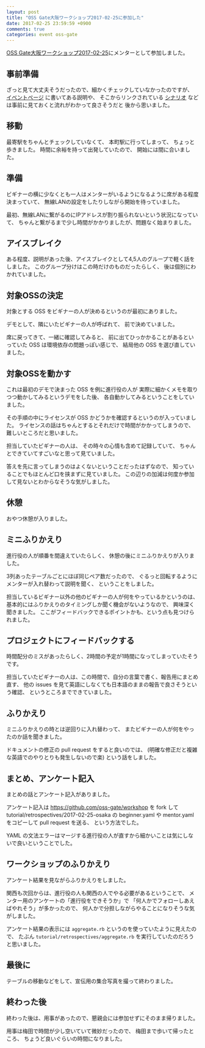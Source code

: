 ```yaml
---
layout: post
title: "OSS Gate大阪ワークショップ2017-02-25に参加した"
date: 2017-02-25 23:59:59 +0900
comments: true
categories: event oss-gate
---
```

[OSS Gate大阪ワークショップ2017-02-25](https://oss-gate.doorkeeper.jp/events/56141 "OSS Gate大阪ワークショップ2017-02-25")にメンターとして参加しました。

<!--more-->

## 事前準備

ざっと見て大丈夫そうだったので、細かくチェックしていなかったのですが、
[イベントページ](https://oss-gate.doorkeeper.jp/events/56141 "イベントページ")
に書いてある説明や、
そこからリンクされている
[シナリオ](https://github.com/oss-gate/workshop/blob/master/tutorial/scenario.md#%E3%82%B7%E3%83%8A%E3%83%AA%E3%82%AA "シナリオ")
などは事前に見ておくと流れがわかって良さそうだと
後から思いました。

## 移動

最寄駅をちゃんとチェックしていなくて、
本町駅に行ってしまって、
ちょっと歩きました。
時間に余裕を持って出発していたので、
開始には間に合いました。

## 準備

ビギナーの横に少なくとも一人はメンターがいるようになるように席がある程度決まっていて、
無線LANの設定をしたりしながら開始を待っていました。

最初、無線LANに繋がるのにIPアドレスが割り振られないという状況になっていて、
ちゃんと繋がるまで少し時間がかかりましたが、問題なく始まりました。

## アイスブレイク

ある程度、説明があった後、アイスブレイクとして4,5人のグループで軽く話をしました。
このグループ分けはこの時だけのものだったらしく、
後は個別にわかれていました。

## 対象OSSの決定

対象とする OSS をビギナーの人が決めるというのが最初にありました。

デモとして、隣にいたビギナーの人が呼ばれて、
前で決めていました。

席に戻ってきて、一緒に確認してみると、
前に出てひっかかることがあるといっていた OSS は環境依存の問題っぽい感じで、
結局他の OSS を選び直していました。

## 対象OSSを動かす

これは最初のデモで決まった OSS を例に進行役の人が
実際に細かくメモを取りつつ動かしてみるというデモをした後、
各自動かしてみるということをしていました。

その手順の中にライセンスが OSS かどうかを確認するというのが入っていました。
ライセンスの話はちゃんとするとそれだけで時間がかかってしまうので、
難しいところだと思いました。

担当していたビギナーの人は、
その時々の心情も含めて記録していて、
ちゃんとできていてすごいなと思って見ていました。

答えを先に言ってしまうのはよくないということだったはずなので、
知っていることでもほとんど口を挟まずに見ていました。
この辺りの加減は何度か参加して見ないとわからなそうな気がしました。

## 休憩

おやつ休憩が入りました。

## ミニふりかえり

進行役の人が順番を間違えていたらしく、
休憩の後にミニふりかえりが入りました。

3列あったテーブルごとにほぼ同じペア数だったので、
ぐるっと回転するようにメンターが入れ替わって説明を聞く、
ということをしました。

担当しているビギナー以外の他のビギナーの人が何をやっているかというのは、
基本的にはふりかえりのタイミングしか聞く機会がないようなので、
興味深く聞きました。
ここがフィードバックできるポイントかも、という点も見つけられました。

## プロジェクトにフィードバックする

時間配分のミスがあったらしく、2時間の予定が1時間になってしまっていたそうです。

担当していたビギナーの人は、この時間で、自分の言葉で書く、報告用にまとめ直す、
他の issues を見て英語にしなくても日本語のままの報告で良さそうという確認、
というところまでできていました。

## ふりかえり

ミニふりかえりの時とは逆回りに入れ替わって、
またビギナーの人が何をやったのか話を聞きました。

ドキュメントの修正の pull request をすると良いのでは、
(明確な修正だと複雑な英語でのやりとりも発生しないので楽)
という話をしました。

## まとめ、アンケート記入

まとめの話とアンケート記入がありました。

アンケート記入は https://github.com/oss-gate/workshop を fork して
tutorial/retrospectives/2017-02-25-osaka の beginner.yaml や mentor.yaml をコピーして pull request を送る、
という方法でした。

YAML の文法エラーはマージする進行役の人が直すから細かいことは気にしないで良いということでした。

## ワークショップのふりかえり

アンケート結果を見ながらふりかえりをしました。

関西も次回からは、進行役の人も関西の人でやる必要があるということで、
メンター用のアンケートの「進行役をできそうか」で
「何人かでフォローしあえばやれそう」が多かったので、
何人かで分担しながらやることになりそうな気がしました。

アンケート結果の表示には `aggregate.rb` というのを使っていたように見えたので、
たぶん `tutorial/retrospectives/aggregate.rb` を実行していたのだろうと思いました。

## 最後に

テーブルの移動などをして、宣伝用の集合写真を撮って終わりました。

## 終わった後

終わった後は、用事があったので、懇親会には参加せずにそのまま帰りました。

用事は梅田で時間が少し空いていて微妙だったので、
梅田まで歩いて帰ったところ、
ちょうど良いぐらいの時間になりました。
